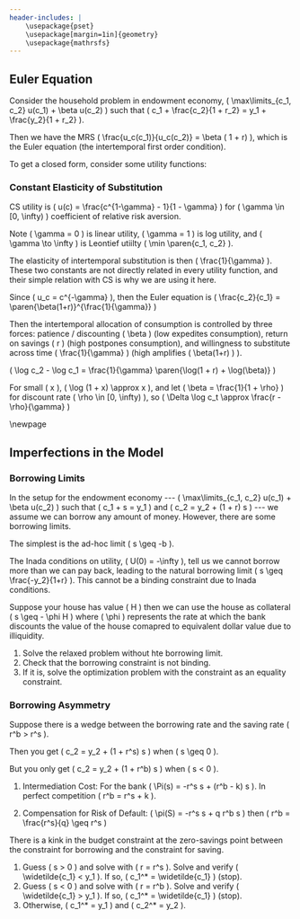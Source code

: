 ```yaml
---
header-includes: |
    \usepackage{pset}
    \usepackage[margin=1in]{geometry}
    \usepackage{mathrsfs}
---
```


## Euler Equation
Consider the household problem in endowment economy, \( \max\limits_{c_1, c_2} u(c_1) + \beta u(c_2) \) such that \( c_1 + \frac{c_2}{1 + r_2} = y_1 + \frac{y_2}{1 + r_2} \).

Then we have the MRS \( \frac{u_c(c_1)}{u_c(c_2)} = \beta ( 1 + r) \), which is the Euler equation (the intertemporal first order condition).

To get a closed form, consider some utility functions:

### Constant Elasticity of Substitution
CS utility is \( u(c) = \frac{c^{1-\gamma} - 1}{1 - \gamma} \) for \( \gamma \in [0, \infty) \) coefficient of relative risk aversion.

Note \( \gamma = 0 \) is linear utility, \( \gamma = 1 \) is log utility, and \( \gamma \to \infty \) is Leontief utiilty \( \min \paren{c_1, c_2} \).

The elasticity of intertemporal substitution is then \( \frac{1}{\gamma} \).
These two constants are not directly related in every utility function, and their simple relation with CS is why we are using it here.

Since \( u_c = c^{-\gamma} \), then the Euler equation is \( \frac{c_2}{c_1} = \paren{\beta(1+r)}^{\frac{1}{\gamma}} \)

Then the intertemporal allocation of consumption is controlled by three forces: patience / discounting \( \beta \) (low expedites consumption), return on savings \( r \) (high postpones consumption), and willingness to substitute across time \( \frac{1}{\gamma} \) (high amplifies \( \beta(1+r) \) ).

\( \log c_2 - \log c_1 = \frac{1}{\gamma} \paren{\log(1 + r) + \log(\beta)} \)

For small \( x \), \( \log (1 + x) \approx x \), and let \( \beta = \frac{1}{1 + \rho} \) for discount rate \( \rho \in [0, \infty) \), so \( \Delta \log c_t \approx \frac{r - \rho}{\gamma} \)

\newpage
## Imperfections in the Model

### Borrowing Limits

In the setup for the endowment economy --- \( \max\limits_{c_1, c_2} u(c_1) + \beta u(c_2) \) such that \( c_1 + s = y_1 \) and \( c_2 = y_2 + (1 + r) s \) --- we assume we can borrow any amount of money.
However, there are some borrowing limits.

The simplest is the ad-hoc limit \( s \geq -b \).

The Inada conditions on utility, \( U(0) = -\infty \), tell us we cannot borrow more than we can pay back, leading to the natural borrowing limit \( s \geq \frac{-y_2}{1+r} \).
This cannot be a binding constraint due to Inada conditions.

Suppose your house has value \( H \) then we can use the house as collateral \( s \geq - \phi H \) where \( \phi \) represents the rate at which the bank discounts the value of the house comapred to equivalent dollar value due to illiquidity.


1. Solve the relaxed problem without hte borrowing limit.
2. Check that the borrowing constraint is not binding.
3. If it is, solve the optimization problem with the constraint as an equality constraint.

### Borrowing Asymmetry
Suppose there is a wedge between the borrowing rate and the saving rate \( r^b > r^s \).

Then you get \( c_2 = y_2 + (1 + r^s) s \) when \( s \geq 0 \).

But you only get \( c_2 = y_2 + (1 + r^b) s \) when \( s < 0 \).

1. Intermediation Cost:
For the bank \( \Pi(s) = -r^s s + (r^b - k) s \).
In perfect competition \( r^b = r^s + k \).

2. Compensation for Risk of Default:
\( \pi(S) = -r^s s + q r^b s \) then \( r^b = \frac{r^s}{q} \geq r^s \)

There is a kink in the budget constraint at the zero-savings point between the constraint for borrowing and the constraint for saving.

1. Guess \( s > 0 \) and solve with \( r = r^s \).
Solve and verify \( \widetilde{c_1} < y_1 \).
If so, \( c_1^* = \widetilde{c_1} \) (stop).
2. Guess \( s < 0 \) and solve with \( r = r^b \).
Solve and verify \( \widetilde{c_1} > y_1 \).
If so, \( c_1^* = \widetilde{c_1} \) (stop).
3. Otherwise, \( c_1^* = y_1 \) and \( c_2^* = y_2 \).
